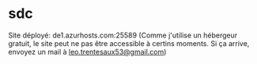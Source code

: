 # sdc
Site déployé: de1.azurhosts.com:25589
(Comme j'utilise un hébergeur gratuit, le site peut ne pas être accessible à certins moments. Si ça arrive, envoyez un mail à leo.trentesaux53@gmail.com)
